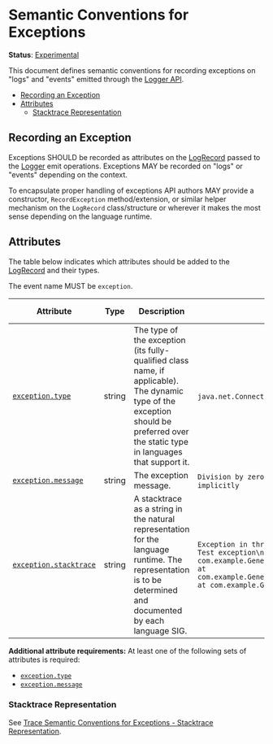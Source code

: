 # Semantic Conventions for Exceptions

**Status**: [Experimental](../../document-status.md)

This document defines semantic conventions for recording exceptions on "logs"
and "events" emitted through the [Logger API](../api.md#logger).

<!-- toc -->

- [Recording an Exception](#recording-an-exception)
- [Attributes](#attributes)
  * [Stacktrace Representation](#stacktrace-representation)

<!-- tocstop -->

## Recording an Exception

Exceptions SHOULD be recorded as attributes on the
[LogRecord](../api.md#logrecord) passed to the [Logger](../api.md#logger) emit
operations. Exceptions MAY be recorded on "logs" or "events" depending on the
context.

To encapsulate proper handling of exceptions API authors MAY provide a
constructor, `RecordException` method/extension, or similar helper mechanism on
the `LogRecord` class/structure or wherever it makes the most sense depending on
the language runtime.

## Attributes

The table below indicates which attributes should be added to the
[LogRecord](../api.md#logrecord) and their types.

<!-- semconv exception(tag=logs-and-traces) -->
The event name MUST be `exception`.

| Attribute  | Type | Description  | Examples  | Requirement Level |
|---|---|---|---|---|
| [`exception.type`](../../trace/semantic_conventions/exceptions.md) | string | The type of the exception (its fully-qualified class name, if applicable). The dynamic type of the exception should be preferred over the static type in languages that support it. | `java.net.ConnectException`; `OSError` | See below |
| [`exception.message`](../../trace/semantic_conventions/exceptions.md) | string | The exception message. | `Division by zero`; `Can't convert 'int' object to str implicitly` | See below |
| [`exception.stacktrace`](../../trace/semantic_conventions/exceptions.md) | string | A stacktrace as a string in the natural representation for the language runtime. The representation is to be determined and documented by each language SIG. | `Exception in thread "main" java.lang.RuntimeException: Test exception\n at com.example.GenerateTrace.methodB(GenerateTrace.java:13)\n at com.example.GenerateTrace.methodA(GenerateTrace.java:9)\n at com.example.GenerateTrace.main(GenerateTrace.java:5)` | Recommended |

**Additional attribute requirements:** At least one of the following sets of attributes is required:

* [`exception.type`](../../trace/semantic_conventions/exceptions.md)
* [`exception.message`](../../trace/semantic_conventions/exceptions.md)
<!-- endsemconv -->

### Stacktrace Representation

See [Trace Semantic Conventions for Exceptions - Stacktrace
Representation](../../trace/semantic_conventions/exceptions.md#stacktrace-representation).
